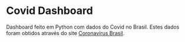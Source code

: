 # Covid Dashboard
Dashboard feito em Python com dados do Covid no Brasil.
Estes dados foram obtidos através do site [Coronavírus Brasil](https://covid.saude.gov.br/).
